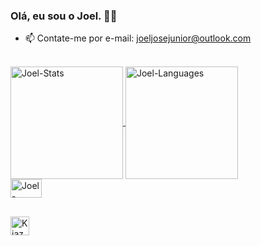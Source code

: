 ### Olá, eu sou o Joel. 👋🏻


- 📫 Contate-me por e-mail: joeljosejunior@outlook.com

<div><br>
    <a href="#">
        <img align="center" alt="Joel-Stats" title="Estatísticas do GitHub" height="180em"
            src="https://github-readme-stats.vercel.app/api?username=Joel-Onofre&show_icons=true&include_all_commits=true&count_private=true&theme=dark" />
    </a>
    <a href="#">
        <img align="center" alt="Joel-Languages" title="Linguagens mais usadas" height="180em"
        src="https://github-readme-stats.vercel.app/api/top-langs/?username=Joel-Onofre&hide=Po"
    </a>
        
</div>

<div style="display: inline_block">
    <a href="#">
        <img align="center" alt="Joel-HTML" title="HTML" height="30" width="50"
        src="https://icongr.am/devicon/html5-original.svg?size=55&color=currentColor"
    </a>
</div>

##

<div>
    <a href="https://www.linkedin.com/in/joel-onofre-9644a41b7" target="_blank">
        <img align="center" alt="Kiaz0r-LinkedIn" title="Conecte-se comigo" height="30"
            src="https://img.shields.io/badge/LinkedIn-0077B5?style=for-the-badge&logo=linkedin&logoColor=white"
            target="_blank"></a>
</div>
